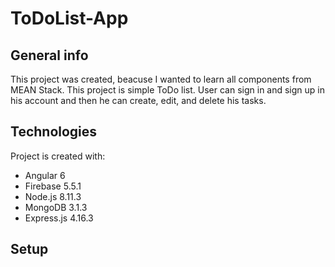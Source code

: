 # ToDoList-App

## General info

This project was created, beacuse I wanted to learn all components from MEAN Stack. This project is simple ToDo list. User can sign in and sign up in his account and then he can create, edit, and delete his tasks.

## Technologies

Project is created with:
* Angular 6
* Firebase 5.5.1
* Node.js 8.11.3
* MongoDB 3.1.3
* Express.js 4.16.3

## Setup
